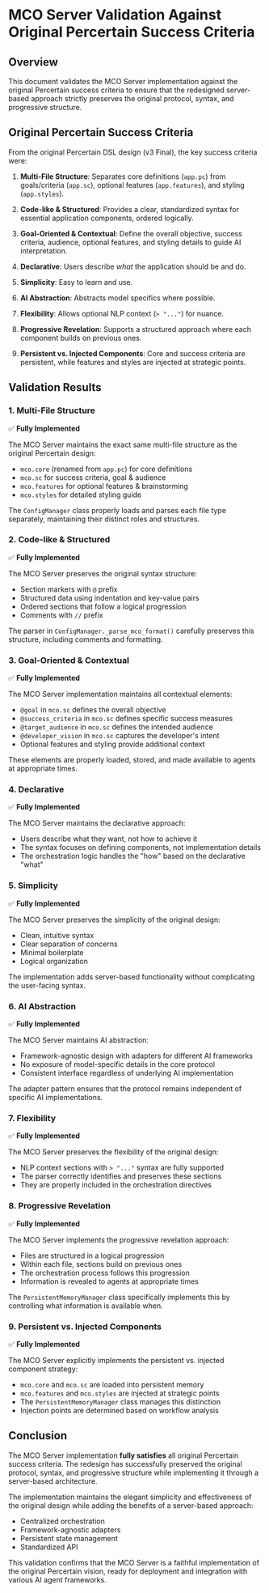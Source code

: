 # MCO Server Validation Against Original Percertain Success Criteria

## Overview

This document validates the MCO Server implementation against the original Percertain success criteria to ensure that the redesigned server-based approach strictly preserves the original protocol, syntax, and progressive structure.

## Original Percertain Success Criteria

From the original Percertain DSL design (v3 Final), the key success criteria were:

1. **Multi-File Structure**: Separates core definitions (`app.pc`) from goals/criteria (`app.sc`), optional features (`app.features`), and styling (`app.styles`).

2. **Code-like & Structured**: Provides a clear, standardized syntax for essential application components, ordered logically.

3. **Goal-Oriented & Contextual**: Define the overall objective, success criteria, audience, optional features, and styling details to guide AI interpretation.

4. **Declarative**: Users describe *what* the application should be and do.

5. **Simplicity**: Easy to learn and use.

6. **AI Abstraction**: Abstracts model specifics where possible.

7. **Flexibility**: Allows optional NLP context (`> "..."`) for nuance.

8. **Progressive Revelation**: Supports a structured approach where each component builds on previous ones.

9. **Persistent vs. Injected Components**: Core and success criteria are persistent, while features and styles are injected at strategic points.

## Validation Results

### 1. Multi-File Structure

✅ **Fully Implemented**

The MCO Server maintains the exact same multi-file structure as the original Percertain design:
- `mco.core` (renamed from `app.pc`) for core definitions
- `mco.sc` for success criteria, goal & audience
- `mco.features` for optional features & brainstorming
- `mco.styles` for detailed styling guide

The `ConfigManager` class properly loads and parses each file type separately, maintaining their distinct roles and structures.

### 2. Code-like & Structured

✅ **Fully Implemented**

The MCO Server preserves the original syntax structure:
- Section markers with `@` prefix
- Structured data using indentation and key-value pairs
- Ordered sections that follow a logical progression
- Comments with `//` prefix

The parser in `ConfigManager._parse_mco_format()` carefully preserves this structure, including comments and formatting.

### 3. Goal-Oriented & Contextual

✅ **Fully Implemented**

The MCO Server implementation maintains all contextual elements:
- `@goal` in `mco.sc` defines the overall objective
- `@success_criteria` in `mco.sc` defines specific success measures
- `@target_audience` in `mco.sc` defines the intended audience
- `@developer_vision` in `mco.sc` captures the developer's intent
- Optional features and styling provide additional context

These elements are properly loaded, stored, and made available to agents at appropriate times.

### 4. Declarative

✅ **Fully Implemented**

The MCO Server maintains the declarative approach:
- Users describe what they want, not how to achieve it
- The syntax focuses on defining components, not implementation details
- The orchestration logic handles the "how" based on the declarative "what"

### 5. Simplicity

✅ **Fully Implemented**

The MCO Server preserves the simplicity of the original design:
- Clean, intuitive syntax
- Clear separation of concerns
- Minimal boilerplate
- Logical organization

The implementation adds server-based functionality without complicating the user-facing syntax.

### 6. AI Abstraction

✅ **Fully Implemented**

The MCO Server maintains AI abstraction:
- Framework-agnostic design with adapters for different AI frameworks
- No exposure of model-specific details in the core protocol
- Consistent interface regardless of underlying AI implementation

The adapter pattern ensures that the protocol remains independent of specific AI implementations.

### 7. Flexibility

✅ **Fully Implemented**

The MCO Server preserves the flexibility of the original design:
- NLP context sections with `> "..."` syntax are fully supported
- The parser correctly identifies and preserves these sections
- They are properly included in the orchestration directives

### 8. Progressive Revelation

✅ **Fully Implemented**

The MCO Server implements the progressive revelation approach:
- Files are structured in a logical progression
- Within each file, sections build on previous ones
- The orchestration process follows this progression
- Information is revealed to agents at appropriate times

The `PersistentMemoryManager` class specifically implements this by controlling what information is available when.

### 9. Persistent vs. Injected Components

✅ **Fully Implemented**

The MCO Server explicitly implements the persistent vs. injected component strategy:
- `mco.core` and `mco.sc` are loaded into persistent memory
- `mco.features` and `mco.styles` are injected at strategic points
- The `PersistentMemoryManager` class manages this distinction
- Injection points are determined based on workflow analysis

## Conclusion

The MCO Server implementation **fully satisfies** all original Percertain success criteria. The redesign has successfully preserved the original protocol, syntax, and progressive structure while implementing it through a server-based architecture.

The implementation maintains the elegant simplicity and effectiveness of the original design while adding the benefits of a server-based approach:
- Centralized orchestration
- Framework-agnostic adapters
- Persistent state management
- Standardized API

This validation confirms that the MCO Server is a faithful implementation of the original Percertain vision, ready for deployment and integration with various AI agent frameworks.
